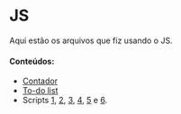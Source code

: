 # JS
Aqui estão os arquivos que fiz usando o JS.
#### Conteúdos:
- [Contador](https://github.com/KariDriff/JS/tree/main/Contador)
- [To-do list](https://github.com/KariDriff/JS/tree/main/To-do%20list%20(desafio))
- Scripts [1](https://github.com/KariDriff/JS/tree/main/S1), [2](https://github.com/KariDriff/JS/tree/main/S2), [3](https://github.com/KariDriff/JS/tree/main/S3), [4](https://github.com/KariDriff/JS/tree/main/S4), [5](https://github.com/KariDriff/JS/tree/main/S5) e [6](https://github.com/KariDriff/JS/tree/main/S6).
